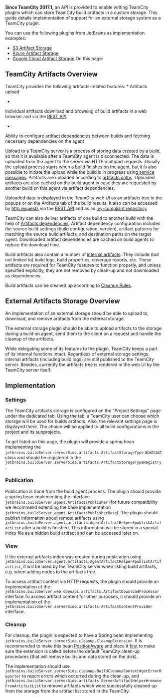[//]: # (title: External Storage Implementation Guide)
[//]: # (auxiliary-id: External+Storage+Implementation+Guide.html)

__Since TeamCity 2017.1,__ an API is provided to enable writing TeamCity plugins which can store TeamCity build artifacts in a custom storage. This guide details implementation of support for an external storage system as a TeamCity plugin.

You can use the following plugins from JetBrains as implementation examples:
* [S3 Artifact Storage](https://plugins.jetbrains.com/plugin/9623-s3-artifact-storage)
* [Azure Artifact Storage](https://plugins.jetbrains.com/plugin/9617-azure-artifact-storage)
* [Google Cloud Artifact Storage](https://plugins.jetbrains.com/plugin/9634-google-artifact-storage)
On this page:

## TeamCity Artifacts Overview

TeamCity provides the following artifacts\-related features:
* 
Artifacts upload

* 
Individual artifacts download and browsing of build artifacts in a web browser and via the [REST API](https://www.jetbrains.com/help/teamcity/?rest-api)

* 
Ability to configure [artifact dependencies](https://www.jetbrains.com/help/teamcity/?artifact-dependencies) between builds and fetching necessary dependencies on the agent

Upload to a TeamCity server is a process of storing data created by a build, so that it is available after a TeamCity agent is disconnected. The data is uploaded from the agent to the server via HTTP multipart requests. Usually the upload process starts when a build finishes on the agent, but it is also possible to initiate the upload while the build is in progress using[ service messages](https://confluence.jetbrains.com/display/TCD10/Build+Script+Interaction+with+TeamCity#BuildScriptInteractionwithTeamCity-artPublishingPublishingArtifactswhiletheBuildisStillinProgress). Artifacts are uploaded according to [artifacts paths](https://confluence.jetbrains.com/display/TCD10/Configuring+General+Settings#ConfiguringGeneralSettings-artifactPaths). Uploaded artifacts are also cached on the build agent in case they are requested by another build on this agent via artifact dependencies.

Uploaded data is displayed in the TeamCity web UI as an artifacts tree in the popups or on the Artifacts tab of the build results. It also can be accessed by [http requests](https://confluence.jetbrains.com/display/TCD10/Patterns+For+Accessing+Build+Artifacts) via the [REST API](https://confluence.jetbrains.com/display/TCD10/REST+API#RESTAPI-build_artifacts) and as an [ivy-compliant repository](https://confluence.jetbrains.com/display/TCD10/Artifact+Dependencies#ArtifactDependencies.mdConfiguringArtifactDependenciesUsingAntBuildScript).

TeamCity can also deliver artifacts of one build to another build with the help of [Artifacts dependencies](https://confluence.jetbrains.com/display/TCD10/Artifact+Dependencies). Artifact dependency configuration includes the source build settings (build configuration, version), artifact patterns for matching the source build artifacts, and destination paths on the target agent. Downloaded artifact dependencies are cached on build agents to reduce the download time.

Build artifacts also contain a number of [internal artifacts](https://confluence.jetbrains.com/display/TCD10/Build+Artifact#BuildArtifact-HiddenArtifacts). They include (but not limited to) build logs, build properties, coverage reports, etc. These artifacts are required for TeamCity features to function properly, and unless specified explicitly, they are not removed by clean\-up and not downloaded as dependencies.

Build artifacts can be cleaned up according to [Cleanup Rules](https://confluence.jetbrains.com/display/TCD10/Clean-Up#Clean-Up-ProjectClean-upRules).

## External Artifacts Storage Overview

An implementation of an external storage should be able to upload to, download, and remove artifacts from the external storage.

The external storage plugin should be able to upload artifacts to the storage during a build on agent, send them to the client on a request  and handle the cleanup of the artifacts.

While delegating some of its features to the plugin, TeamCity keeps a part of its internal functions intact. Regardless of external storage settings, internal artifacts (including build logs) are still published to the TeamCity server. Besides, currently the artifacts tree is rendered in the web UI by the TeamCity server itself.

## Implementation

### Settings

The TeamCity artifacts storage is configured on the "Project Settings" page under the dedicated tab. Using the tab, a TeamCity user can choose which storage will be used for builds artifacts. Also, the relevant settings page is displayed there. The choice will be applied to all build configurations in the project and its subprojects.

To get listed on this page, the plugin will provide a spring bean implementing the `jetbrains.buildServer.serverSide.artifacts.ArtifactStorageType` abstract class and should be registered in the `jetbrains.buildServer.serverSide.artifacts.ArtifactStorageTypeRegistry`.

### Publication

Publication is done from the build agent process. The plugin should provide a spring bean implementing the interface `jetbrains.buildServer.agent.ArtifactsPublisher` (for future compatibility we recommend extending the base implementation `jetbrains.buildServer.agent.ArtifactsPublisherBase`). The plugin should publish information about remote artifacts using `jetbrains.buildServer.agent.artifacts.AgentArtifactHelper#publishArtifactList` after a build is finished. This information will be stored in a special index file as a hidden build artifact and can be accessed later on.

### View

If the external artifacts index was created during publication using `jetbrains.buildServer.agent.artifacts.AgentArtifactHelper#publishArtifactList`, it will be used by the TeamCity server when listing build artifacts, e.g. when adding nodes to the artifacts tree.

To access artifact content via HTTP requests, the plugin should provide an implementation of the `jetbrains.buildServer.web.openapi.artifacts.ArtifactDownloadProcessor` interface.To access artifact content for other purposes, it should provide an implementation of the `jetbrains.buildServer.serverSide.artifacts.ArtifactContentProvider` interface.

### Cleanup

For cleanup, the plugin is expected to have a Spring bean implementing `jetbrains.buildServer.serverSide.cleanup.CleanupExtension`. It is recommended to make this bean [PositionAware](http://javadoc.jetbrains.net/teamcity/openapi/10.0/jetbrains/buildServer/util/positioning/PositionAware.html) and place it [first](http://javadoc.jetbrains.net/teamcity/openapi/10.0/jetbrains/buildServer/util/positioning/PositionConstraint.html#first()) to make sure the extension is called before the default TeamCity clean\-up procedures (that will remove builds and data stored on the disk).

The implementation should use `jetbrains.buildServer.serverSide.cleanup.BuildCleanupContext#getErrorReporter` to report errors which occurred during the clean\-up, and `jetbrains.buildServer.serverSide.artifacts.ServerArtifactHelper#removeFromArtifactList` to remove artifacts which were successfully cleaned up from the storage from the artifact list stored in the TeamCity.

 

 

 
